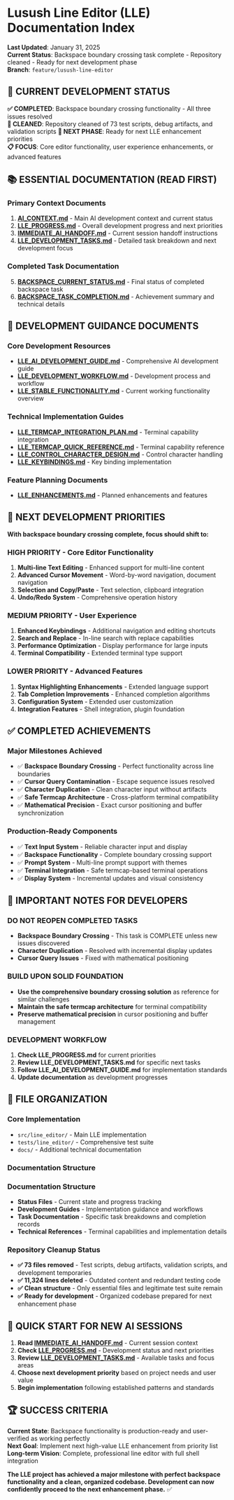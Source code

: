 # Lusush Line Editor (LLE) Documentation Index

**Last Updated**: January 31, 2025  
**Current Status**: Backspace boundary crossing task complete - Repository cleaned - Ready for next development phase  
**Branch**: `feature/lusush-line-editor`

## 🎉 **CURRENT DEVELOPMENT STATUS**

**✅ COMPLETED**: Backspace boundary crossing functionality - All three issues resolved  
**🧹 CLEANED**: Repository cleaned of 73 test scripts, debug artifacts, and validation scripts
**🚀 NEXT PHASE**: Ready for next LLE enhancement priorities  
**📋 FOCUS**: Core editor functionality, user experience enhancements, or advanced features

## 📚 **ESSENTIAL DOCUMENTATION (READ FIRST)**

### **Primary Context Documents**
1. **[AI_CONTEXT.md](AI_CONTEXT.md)** - Main AI development context and current status
2. **[LLE_PROGRESS.md](LLE_PROGRESS.md)** - Overall development progress and next priorities
3. **[IMMEDIATE_AI_HANDOFF.md](IMMEDIATE_AI_HANDOFF.md)** - Current session handoff instructions
4. **[LLE_DEVELOPMENT_TASKS.md](LLE_DEVELOPMENT_TASKS.md)** - Detailed task breakdown and next development focus

### **Completed Task Documentation**
5. **[BACKSPACE_CURRENT_STATUS.md](BACKSPACE_CURRENT_STATUS.md)** - Final status of completed backspace task
6. **[BACKSPACE_TASK_COMPLETION.md](BACKSPACE_TASK_COMPLETION.md)** - Achievement summary and technical details

## 🚀 **DEVELOPMENT GUIDANCE DOCUMENTS**

### **Core Development Resources**
- **[LLE_AI_DEVELOPMENT_GUIDE.md](LLE_AI_DEVELOPMENT_GUIDE.md)** - Comprehensive AI development guide
- **[LLE_DEVELOPMENT_WORKFLOW.md](LLE_DEVELOPMENT_WORKFLOW.md)** - Development process and workflow
- **[LLE_STABLE_FUNCTIONALITY.md](LLE_STABLE_FUNCTIONALITY.md)** - Current working functionality overview

### **Technical Implementation Guides**
- **[LLE_TERMCAP_INTEGRATION_PLAN.md](LLE_TERMCAP_INTEGRATION_PLAN.md)** - Terminal capability integration
- **[LLE_TERMCAP_QUICK_REFERENCE.md](LLE_TERMCAP_QUICK_REFERENCE.md)** - Terminal capability reference
- **[LLE_CONTROL_CHARACTER_DESIGN.md](LLE_CONTROL_CHARACTER_DESIGN.md)** - Control character handling
- **[LLE_KEYBINDINGS.md](LLE_KEYBINDINGS.md)** - Key binding implementation

### **Feature Planning Documents**
- **[LLE_ENHANCEMENTS.md](LLE_ENHANCEMENTS.md)** - Planned enhancements and features

## 🎯 **NEXT DEVELOPMENT PRIORITIES**

**With backspace boundary crossing complete, focus should shift to:**

### **HIGH PRIORITY - Core Editor Functionality**
1. **Multi-line Text Editing** - Enhanced support for multi-line content
2. **Advanced Cursor Movement** - Word-by-word navigation, document navigation  
3. **Selection and Copy/Paste** - Text selection, clipboard integration
4. **Undo/Redo System** - Comprehensive operation history

### **MEDIUM PRIORITY - User Experience**
1. **Enhanced Keybindings** - Additional navigation and editing shortcuts
2. **Search and Replace** - In-line search with replace capabilities
3. **Performance Optimization** - Display performance for large inputs
4. **Terminal Compatibility** - Extended terminal type support

### **LOWER PRIORITY - Advanced Features**
1. **Syntax Highlighting Enhancements** - Extended language support
2. **Tab Completion Improvements** - Enhanced completion algorithms
3. **Configuration System** - Extended user customization
4. **Integration Features** - Shell integration, plugin foundation

## ✅ **COMPLETED ACHIEVEMENTS**

### **Major Milestones Achieved**
- ✅ **Backspace Boundary Crossing** - Perfect functionality across line boundaries
- ✅ **Cursor Query Contamination** - Escape sequence issues resolved
- ✅ **Character Duplication** - Clean character input without artifacts
- ✅ **Safe Termcap Architecture** - Cross-platform terminal compatibility
- ✅ **Mathematical Precision** - Exact cursor positioning and buffer synchronization

### **Production-Ready Components**
- ✅ **Text Input System** - Reliable character input and display
- ✅ **Backspace Functionality** - Complete boundary crossing support
- ✅ **Prompt System** - Multi-line prompt support with themes
- ✅ **Terminal Integration** - Safe termcap-based terminal operations
- ✅ **Display System** - Incremental updates and visual consistency

## 🚨 **IMPORTANT NOTES FOR DEVELOPERS**

### **DO NOT REOPEN COMPLETED TASKS**
- **Backspace Boundary Crossing** - This task is COMPLETE unless new issues discovered
- **Character Duplication** - Resolved with incremental display updates
- **Cursor Query Issues** - Fixed with mathematical positioning

### **BUILD UPON SOLID FOUNDATION**
- **Use the comprehensive boundary crossing solution** as reference for similar challenges
- **Maintain the safe termcap architecture** for terminal compatibility
- **Preserve mathematical precision** in cursor positioning and buffer management

### **DEVELOPMENT WORKFLOW**
1. **Check LLE_PROGRESS.md** for current priorities
2. **Review LLE_DEVELOPMENT_TASKS.md** for specific next tasks
3. **Follow LLE_AI_DEVELOPMENT_GUIDE.md** for implementation standards
4. **Update documentation** as development progresses

## 📁 **FILE ORGANIZATION**

### **Core Implementation**
- `src/line_editor/` - Main LLE implementation
- `tests/line_editor/` - Comprehensive test suite
- `docs/` - Additional technical documentation

### **Documentation Structure**
### **Documentation Structure**
- **Status Files** - Current state and progress tracking
- **Development Guides** - Implementation guidance and workflows  
- **Task Documentation** - Specific task breakdowns and completion records
- **Technical References** - Terminal capabilities and implementation details

### **Repository Cleanup Status**
- **✅ 73 files removed** - Test scripts, debug artifacts, validation scripts, and development temporaries
- **✅ 11,324 lines deleted** - Outdated content and redundant testing code
- **✅ Clean structure** - Only essential files and legitimate test suite remain
- **✅ Ready for development** - Organized codebase prepared for next enhancement phase

## 🎯 **QUICK START FOR NEW AI SESSIONS**

1. **Read [IMMEDIATE_AI_HANDOFF.md](IMMEDIATE_AI_HANDOFF.md)** - Current session context
2. **Check [LLE_PROGRESS.md](LLE_PROGRESS.md)** - Development status and next priorities
3. **Review [LLE_DEVELOPMENT_TASKS.md](LLE_DEVELOPMENT_TASKS.md)** - Available tasks and focus areas
4. **Choose next development priority** based on project needs and user value
5. **Begin implementation** following established patterns and standards

## 🏆 **SUCCESS CRITERIA**

**Current State**: Backspace functionality is production-ready and user-verified as working perfectly  
**Next Goal**: Implement next high-value LLE enhancement from priority list  
**Long-term Vision**: Complete, professional line editor with full shell integration

**The LLE project has achieved a major milestone with perfect backspace functionality and a clean, organized codebase. Development can now confidently proceed to the next enhancement phase.** ✅